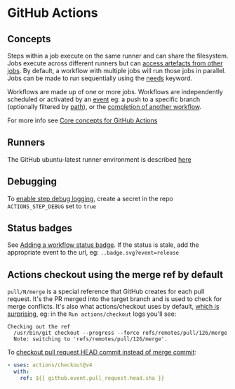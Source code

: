 # GitHub Actions

## Concepts

Steps within a job execute on the same runner and can share the filesystem.
Jobs execute across different runners but can [access artefacts from other jobs](https://help.github.com/en/actions/configuring-and-managing-workflows/persisting-workflow-data-using-artifacts#passing-data-between-jobs-in-a-workflow). By default, a workflow with multiple jobs will run those jobs in parallel. Jobs can be made to run sequentially using the [needs](https://docs.github.com/en/actions/learn-github-actions/managing-complex-workflows#creating-dependent-jobs) keyword.

Workflows are made up of one or more jobs. Workflows are independently scheduled or activated by an [event](https://help.github.com/en/actions/configuring-and-managing-workflows/configuring-a-workflow#triggering-a-workflow-with-events) eg: a push to a specific branch (optionally filtered by [path](https://docs.github.com/en/actions/reference/workflow-syntax-for-github-actions#onpushpull_requestpaths)), or the [completion of another workflow](https://docs.github.com/en/actions/reference/events-that-trigger-workflows#workflow_run).

For more info see [Core concepts for GitHub Actions](https://help.github.com/en/actions/getting-started-with-github-actions/core-concepts-for-github-actions)

## Runners

The GitHub ubuntu-latest runner environment is described [here](https://github.com/actions/virtual-environments/blob/ubuntu18/20200430.1/images/linux/Ubuntu1804-README.md)

## Debugging

To [enable step debug logging](https://docs.github.com/en/actions/monitoring-and-troubleshooting-workflows/enabling-debug-logging#enabling-step-debug-logging), create a secret in the repo `ACTIONS_STEP_DEBUG` set to `true`

## Status badges

See [Adding a workflow status badge](https://docs.github.com/en/actions/monitoring-and-troubleshooting-workflows/adding-a-workflow-status-badge). If the status is stale, add the appropriate event to the url, eg: `..badge.svg?event=release`

## Actions checkout using the merge ref by default

`pull/N/merge` is a special reference that GitHub creates for each pull request. It's the PR merged into the target branch and is used to check for merge conflicts. It's also what actions/checkout uses by default, [which is surprising](https://github.com/actions/checkout/issues/504), eg: in the `Run actions/checkout` logs you'll see:

```
Checking out the ref
  /usr/bin/git checkout --progress --force refs/remotes/pull/126/merge
  Note: switching to 'refs/remotes/pull/126/merge'.
```

To [checkout pull request HEAD commit instead of merge commit](https://github.com/actions/checkout?tab=readme-ov-file#checkout-pull-request-head-commit-instead-of-merge-commit):

```yaml
- uses: actions/checkout@v4
  with:
    ref: ${{ github.event.pull_request.head.sha }}
```
